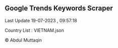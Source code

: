 

## Google Trends Keywords Scraper 
 
Last Update 19-07-2023 , 09:57:18

Country List :
VIETNAM.json



© Abdul Muttaqin 
